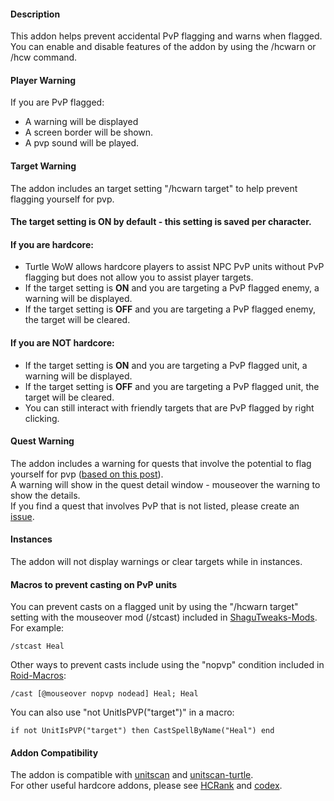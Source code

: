 #### Description
This addon helps prevent accidental PvP flagging and warns when flagged.    
You can enable and disable features of the addon by using the /hcwarn or /hcw command.

#### Player Warning
If you are PvP flagged:
- A warning will be displayed 
- A screen border will be shown.
- A pvp sound will be played.   
#### Target Warning
The addon includes an target setting "/hcwarn target" to help prevent flagging yourself for pvp.   
#### The target setting is ON by default - this setting is saved per character.
#### If you are hardcore:     
- Turtle WoW allows hardcore players to assist NPC PvP units without PvP flagging but does not allow you to assist player targets.   
- If the target setting is **ON** and you are targeting a PvP flagged enemy, a warning will be displayed.
- If the target setting is **OFF** and you are targeting a PvP flagged enemy, the target will be cleared.
#### If you are NOT hardcore:     
- If the target setting is **ON** and you are targeting a PvP flagged unit, a warning will be displayed.      
- If the target setting is **OFF** and you are targeting a PvP flagged unit, the target will be cleared.
- You can still interact with friendly targets that are PvP flagged by right clicking.
#### Quest Warning
The addon includes a warning for quests that involve the potential to flag yourself for pvp ([based on this post](https://forum.turtle-wow.org/viewtopic.php?f=37&t=4490)).     
A warning will show in the quest detail window - mouseover the warning to show the details.     
If you find a quest that involves PvP that is not listed, please create an [issue](https://github.com/GryllsAddons/HCWarn/issues).
#### Instances
The addon will not display warnings or clear targets while in instances.
#### Macros to prevent casting on PvP units
You can prevent casts on a flagged unit by using the "/hcwarn target" setting with the mouseover mod (/stcast) included in [ShaguTweaks-Mods](https://github.com/GryllsAddons/ShaguTweaks-Mods). For example:
```
/stcast Heal
```
Other ways to prevent casts include using the "nopvp" condition included in [Roid-Macros](https://github.com/DennisWG/Roid-Macros):
```
/cast [@mouseover nopvp nodead] Heal; Heal
```
You can also use "not UnitIsPVP("target")" in a macro:
```
if not UnitIsPVP("target") then CastSpellByName("Heal") end
```
#### Addon Compatibility
The addon is compatible with [unitscan](https://github.com/shirsig/unitscan-vanilla) and [unitscan-turtle](https://github.com/GryllsAddons/unitscan-turtle).    
For other useful hardcore addons, please see [HCRank](https://github.com/GryllsAddons/HCRank) and [codex](https://github.com/nakda/codex).  
